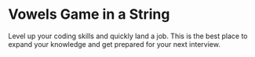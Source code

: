 # Vowels Game in a String

Level up your coding skills and quickly land a job. This is the best place to expand your knowledge and get prepared for your next interview.